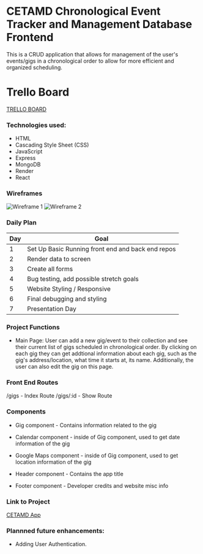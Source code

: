 # CETAMD Chronological Event Tracker and Management Database Frontend

This is a CRUD application that allows for management of the user's events/gigs in a chronological order to allow for more efficient and organized scheduling.

# Trello Board
[TRELLO BOARD](https://trello.com/b/YQVXjjG6/cetamd)

### Technologies used:

- HTML
- Cascading Style Sheet (CSS)
- JavaScript
- Express
- MongoDB
- Render
- React

### Wireframes

![Wireframe 1](https://i.imgur.com/OwrOzRO.jpg)
![Wireframe 2](https://i.imgur.com/iuXzxhJ.jpg)


### Daily Plan

| Day | Goal |
|-----|------|
| 1 | Set Up Basic Running front end and back end repos |
| 2 | Render data to screen |
| 3 | Create all forms |
| 4 | Bug testing, add possible stretch goals |
| 5 | Website Styling / Responsive |
| 6 | Final debugging and styling |
| 7 | Presentation Day |

### Project Functions

- Main Page: User can add a new gig/event to their collection and see their current list of gigs scheduled in chronological order. By clicking on each gig they can get addtional information about each gig, such as the gig's address/location, what time it starts at, its name. Additionally, the user can also edit the gig on this page.

### Front End Routes

/gigs - Index Route
/gigs/:id - Show Route


### Components

- Gig component - Contains information related to the gig

- Calendar component - inside of Gig component, used to get date information of the gig
- Google Maps component - inside of Gig component, used to get location information of the gig
- Header component - Contains the app title
- Footer component - Developer credits and website misc info

### Link to Project

[CETAMD App](https://cetamdreact.onrender.com/)

### Plannned future enhancements:

- Adding User Authentication.